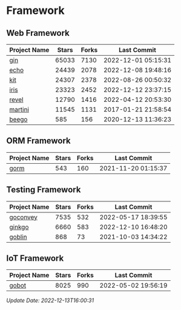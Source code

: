 # Framework

## Web Framework
| Project Name | Stars | Forks | Last Commit |
| ------------ | ----- | ----- | ----------- |
| [gin](https://github.com/gin-gonic/gin) | 65033 | 7130 | 2022-12-01 05:15:31 |
| [echo](https://github.com/labstack/echo) | 24439 | 2078 | 2022-12-08 19:48:16 |
| [kit](https://github.com/go-kit/kit) | 24307 | 2378 | 2022-08-26 00:50:32 |
| [iris](https://github.com/kataras/iris) | 23323 | 2452 | 2022-12-12 23:37:15 |
| [revel](https://github.com/revel/revel) | 12790 | 1416 | 2022-04-12 20:53:30 |
| [martini](https://github.com/go-martini/martini) | 11545 | 1131 | 2017-01-21 21:58:54 |
| [beego](https://github.com/astaxie/beego) | 585 | 156 | 2020-12-13 11:36:23 |

## ORM Framework
| Project Name | Stars | Forks | Last Commit |
| ------------ | ----- | ----- | ----------- |
| [gorm](https://github.com/jinzhu/gorm) | 543 | 160 | 2021-11-20 01:15:37 |

## Testing Framework
| Project Name | Stars | Forks | Last Commit |
| ------------ | ----- | ----- | ----------- |
| [goconvey](https://github.com/smartystreets/goconvey) | 7535 | 532 | 2022-05-17 18:39:55 |
| [ginkgo](https://github.com/onsi/ginkgo) | 6660 | 583 | 2022-12-10 16:48:20 |
| [goblin](https://github.com/franela/goblin) | 868 | 73 | 2021-10-03 14:34:22 |

## IoT Framework
| Project Name | Stars | Forks | Last Commit |
| ------------ | ----- | ----- | ----------- |
| [gobot](https://github.com/hybridgroup/gobot) | 8025 | 990 | 2022-05-02 19:56:19 |

*Update Date: 2022-12-13T16:00:31*